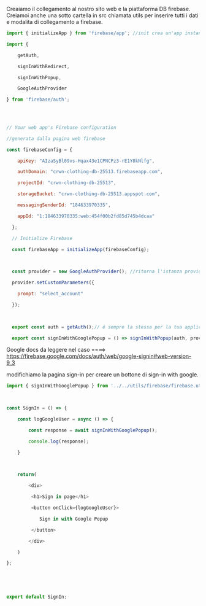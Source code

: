 Creaiamo il collegamento al nostro sito web e la piattaforma DB firebase.
Creiamoi anche una sotto cartella in src chiamata utils per inserire tutti i dati e modalita di collegamento a firebase.

```js
import { initializeApp } from 'firebase/app'; //init crea un'app instance per te, é un oggetto che ci permette di collegare le istanze

import {

    getAuth,

    signInWithRedirect,

    signInWithPopup,

    GoogleAuthProvider

} from 'firebase/auth';

  
  

// Your web app's Firebase configuration

//generata dalla pagina web firebase

const firebaseConfig = {

    apiKey: "AIzaSyBl09vs-Hqax43e1CPNCPz3-rE1Y8kNlfg",

    authDomain: "crwn-clothing-db-25513.firebaseapp.com",

    projectId: "crwn-clothing-db-25513",

    storageBucket: "crwn-clothing-db-25513.appspot.com",

    messagingSenderId: "184633970335",

    appId: "1:184633970335:web:454f00b2fd85d745b4dcaa"

  };

  // Initialize Firebase

  const firebaseApp = initializeApp(firebaseConfig);

  

  const provider = new GoogleAuthProvider(); //ritorna l'istanza provider, é una class

  provider.setCustomParameters({

    prompt: "select_account"

  });

  

  export const auth = getAuth();// é sempre la stessa per la tua application

  export const signInWithGooglePopup = () => signInWithPopup(auth, provider);
```

Google docs da leggere nel caso ====>  https://firebase.google.com/docs/auth/web/google-signin#web-version-9_3

modifichiamo la pagina sign-in per creare un bottone di sign-in with google.

```jsx
import { signInWithGooglePopup } from '../../utils/firebase/firebase.utils';

  

const SignIn = () => {

    const logGoogleUser = async () => {

        const response = await signInWithGooglePopup();

        console.log(response);

    }

  

    return(

        <div>

         <h1>Sign in page</h1>

         <button onClick={logGoogleUser}>

            Sign in with Google Popup

         </button>

        </div>

    )

};

  
  
  

export default SignIn;
```





